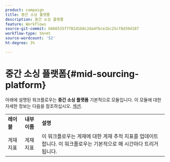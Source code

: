```yaml
---
product: campaign
title: 중간 소싱 플랫폼
description: 중간 소싱 플랫폼
feature: Workflows
source-git-commit: b666535f7f82d1b8c2da4fbce1bc25cf8d39d187
workflow-type: tm+mt
source-wordcount: '52'
ht-degree: 3%

---
```



# 중간 소싱 플랫폼{#mid-sourcing-platform}



아래에 설명된 워크플로우는 **중간 소싱 플랫폼** 기본적으로 모듈입니다. 이 모듈에 대한 자세한 정보는 다음을 참조하십시오. [섹션](../../installation/using/mid-sourcing-deployment.md).

<table> 
 <tbody> 
  <tr> 
   <td> <strong>레이블</strong><br /> </td> 
   <td> <strong>내부 이름</strong><br /> </td> 
   <td> <strong>설명</strong><br /> </td> 
  </tr> 
  <tr> 
   <td> <span class="uicontrol">게재 지표</span> <br /> </td> 
   <td> <span class="uicontrol">게재 지표</span> <br /> </td> 
   <td> 이 워크플로우는 게재에 대한 게재 추적 지표를 업데이트합니다. 이 워크플로우는 기본적으로 매 시간마다 트리거됩니다.<br /> </td> 
  </tr> 
 </tbody> 
</table>

